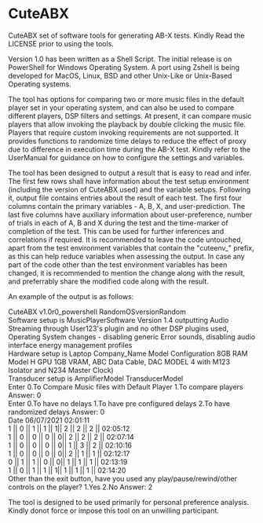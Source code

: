 # CuteABX
CuteABX set of software tools for generating AB-X tests. Kindly Read the LICENSE prior to using the tools.

Version 1.0 has been written as a Shell Script. The initial release is on PowerShell for Windows Operating System. A port using Zshell is being developed for MacOS, Linux, BSD and other Unix-Like or Unix-Based Operating systems.

The tool has options for comparing two or more music files in the default player set in your operating system, and can also be used to compare different players, DSP filters and settings. At present, it can compare music players that allow invoking the playback by double clicking the music file. Players that require custom invoking requirements are not supported. It provides functions to randomize time delays to reduce the effect of proxy due to difference in execution time during the AB-X test. Kindly refer to the UserManual for guidance on how to configure the settings and variables.

The tool has been designed to output a result that is easy to read and infer. The first few rows shall have information about the test setup environment (including the version of CuteABX used) and the variable setups. Following it, output file contains entries about the result of each test. The first four columns contain the primary variables - A, B, X, and user-prediction. The last five columns have auxiliary information about user-preference, number of trials in each of A, B and X during the test and the time-marker of completion of the test. This can be used for further inferences and correlations if required. It is recommended to leave the code untouched, apart from the test environment variables that contain the "cuteenv_" prefix, as this can help reduce variables when assessing the output. In case any part of the code other than the test environment variables has been changed, it is recommended to mention the change along with the result, and preferrably share the modified code along with the result.

An example of the output is as follows:

CuteABX v1.0r0_powershell RandomOSversionRandom <br />
Software setup is MusicPlayerSoftware Version 1.4 outputting Audio Streaming through User123's plugin and no other DSP plugins used, Operating System changes - disabling generic Error sounds, disabling audio interface energy management profiles <br />
Hardware setup is Laptop Company_Name Model Configuration 8GB RAM Model H GPU 1GB VRAM, ABC Data Cable, DAC MODEL 4 with M123 Isolator and N234 Master Clock) <br />
Transducer setup is AmplifierModel TransducerModel <br />
Enter 0.To Compare Music files with Default Player 1.To compare players Answer: 0 <br />
Enter 0.To have no delays 1.To have pre configured delays 2.To have randomized delays Answer: 0 <br />
Date 06/07/2021 02:01:11 <br />
1 || 0 || 1 || 1 || 1|| 2 || 2 || 2 || 02:05:12 <br />
1 || 0 || 0 || 0 || 0|| 2 || 2 || 2 || 02:07:14 <br />
1 || 0 || 0 || 0 || 0|| 1 || 3 || 2 || 02:10:16 <br />
1 || 0 || 0 || 0 || 0|| 2 || 1 || 1 || 02:12:17 <br />
0 || 1 || 1 || 0 || 0|| 1 || 1 || 1 || 02:13:19 <br />
1 || 0 || 1 || 1 || 1|| 1 || 1 || 1 || 02:14:20 <br />
Other than the exit button, have you used any play/pause/rewind/other controls on the player? 1.Yes 2.No Answer: 2

The tool is designed to be used primarily for personal preference analysis. Kindly donot force or impose this tool on an unwilling participant.
